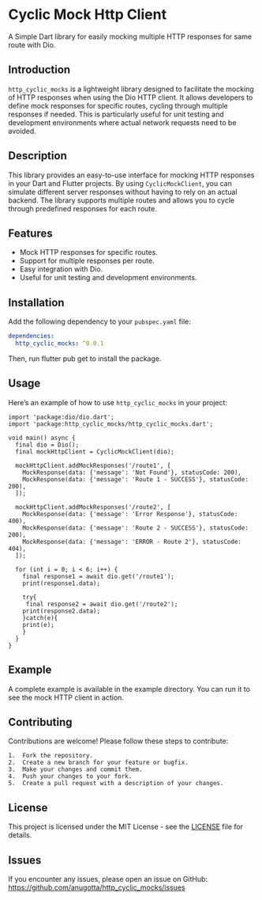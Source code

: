 # Cyclic Mock Http Client

A Simple Dart library for easily mocking multiple HTTP responses for same route with Dio.

## Introduction

`http_cyclic_mocks` is a lightweight library designed to facilitate the mocking of HTTP responses when using the Dio HTTP client. It allows developers to define mock responses for specific routes, cycling through multiple responses if needed. This is particularly useful for unit testing and development environments where actual network requests need to be avoided.

## Description

This library provides an easy-to-use interface for mocking HTTP responses in your Dart and Flutter projects. By using `CyclicMockClient`, you can simulate different server responses without having to rely on an actual backend. The library supports multiple routes and allows you to cycle through predefined responses for each route.

## Features

- Mock HTTP responses for specific routes.
- Support for multiple responses per route.
- Easy integration with Dio.
- Useful for unit testing and development environments.

## Installation

Add the following dependency to your `pubspec.yaml` file:

```yaml
dependencies:
  http_cyclic_mocks: ^0.0.1
  ```

Then, run flutter pub get to install the package.

## Usage

Here’s an example of how to use `http_cyclic_mocks` in your project:

```
import 'package:dio/dio.dart';
import 'package:http_cyclic_mocks/http_cyclic_mocks.dart';

void main() async {
  final dio = Dio();
  final mockHttpClient = CyclicMockClient(dio);

  mockHttpClient.addMockResponses('/route1', [
    MockResponse(data: {'message': 'Not Found'}, statusCode: 200),
    MockResponse(data: {'message': 'Route 1 - SUCCESS'}, statusCode: 200),
  ]);

  mockHttpClient.addMockResponses('/route2', [
    MockResponse(data: {'message': 'Error Response'}, statusCode: 400),
    MockResponse(data: {'message': 'Route 2 - SUCCESS'}, statusCode: 200),
    MockResponse(data: {'message': 'ERROR - Route 2'}, statusCode: 404),
  ]);

  for (int i = 0; i < 6; i++) {
    final response1 = await dio.get('/route1');
    print(response1.data);

    try{
     final response2 = await dio.get('/route2');
    print(response2.data);
    }catch(e){
    print(e);
    }
  }
}
```

## Example

A complete example is available in the example directory. You can run it to see the mock HTTP client in action.

## Contributing

Contributions are welcome! Please follow these steps to contribute:

	1.	Fork the repository.
	2.	Create a new branch for your feature or bugfix.
	3.	Make your changes and commit them.
	4.	Push your changes to your fork.
	5.	Create a pull request with a description of your changes.

## License

This project is licensed under the MIT License - see the [LICENSE](https://github.com/anugotta/FlipTimerView/blob/master/LICENSE) file for details.

## Issues

If you encounter any issues, please open an issue on GitHub: https://github.com/anugotta/http_cyclic_mocks/issues

